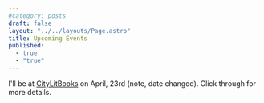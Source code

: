 ```yaml
---
#category: posts
draft: false
layout: "../../layouts/Page.astro"
title: Upcoming Events
published: 
  - true
  - "true"
---
```


I'll be at [CityLitBooks](http://citylitbooks.com/event/secret-histoy-las-vegas-chris-abani) on April, 23rd (note, date changed). Click through for more details.
